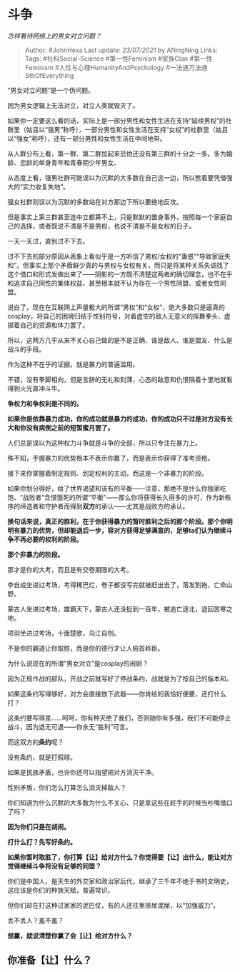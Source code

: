 # 斗争
*怎样看待网络上的男女对立问题？*

> Author: #JohnHexa
Last update: *23/07/2021* by ANingNing
Links:
Tags:  #社科Social-Science #第一性Feminism #家族Clan #第一性Feminism #人性与心理HumanityAndPsychology #一法通万法通SthOfEverything 



“男女对立问题“是一个伪问题。

因为男女逻辑上无法对立，对立人类就毁灭了。

如果你一定要这么看的话，实际上是一部分男性和女性生活在支持“延续男权”的社群里（姑且以“强男”称呼），一部分男性和女性生活在支持“女权”的社群里（姑且以“强女”称呼），还有一部分男性和女性生活在中间地带。

从人群分布上看，第一群、第二群加起来恐怕还没有第三群的十分之一多。多为婚龄、恋龄的单身青年和青春期少年男女。

从态度上看，强男社群可能误以为沉默的大多数在自己这一边，所以憋着要凭借强大的“实力收复失地”。

强女社群则误以为沉默的多数站在对方那边下所以要绝地反攻。

但是事实上第三群甚至连中立都算不上，只是默默的置身事外，按照每一个家庭自己的选择，或者既说不清是不是男权，也说不清是不是女权的日子。

一天一天过，直到过不下去。

过不下去的部分原因从表象上看似乎是一方听信了男权/女权的“蛊惑”“导致家庭失和”。但事实上那个矛盾鲜少真的与男权与女权有关，而只是将某种关系失调找了这个借口和形式发做出来了——阴影的一方既不清楚这两者的确切理念，也不在乎和追求自己同性的集体权益，甚至根本就不认为存在一个男性同盟、或者女性同盟。

说白了，现在在互联网上声量极大的所谓“男权”和“女权”，绝大多数只是逼真的cosplay，将自己的困境归结于性别符号，对着虚空的敌人无意义的挥舞拳头、虚掷着自己的资源和体力罢了。

所以，这两方几乎从来不关心自己做的是不是正确、谁是敌人、谁是盟友、什么是战斗的手段。

作为这种不在乎的证据，就是暴力的普遍滥用。

不错，没有拳脚相向，但是言辞的无礼和刻薄，心态的敌意和仇恨隔着十里地就看得到火光直冲斗牛。

**争权力和争权利是不同的。**

**如果你是依靠暴力成功，你的成功就是暴力的成功，你的成功只不过是对方没有长大和你没有病倒之前的短暂蜜月罢了。**

人们总是误以为这种权力斗争就是斗争的全部，所以只专注在暴力上。

殊不知，手握暴力的优势根本不表示你赢了，而是表示你获得了准考资格。

接下来你掌握着制定规则、划定权利的主动，而这是一个非暴力的阶段。

如果你划分得好，给了世界渴望和该有的平衡——注意，那绝不是什么你独家吃饱、“战败者”含恨饿死的所谓“平衡”——那么你将获得长久得多的许可，作为新秩序的缔造者和守护者而得到**双方**的承认——尤其是战败方的承认。

**换句话来说，真正的胜利，在于你获得暴力的暂时胜利之后的那个阶段。那个你明明有暴力的优势，但却能退后一步，容对方获得足够满意的，足够ta们认为继续斗争不再必要的权利的阶段。**

**那个非暴力的阶段。**

那才是你的大考，而且是有交卷期限的大考。

李自成坐进过考场，考得稀巴烂，卷子都没写完就被赶出去了，落发割袍，亡命山野。

蒙古人坐进过考场，雄霸天下，蒙古人还没挺到一百年，被追亡逐北，退回苦寒之地。

项羽坐进过考场，十面楚歌，乌江自刎。

不是你的霸道让你取胜，而是你的德行才让人俯首称臣。

为什么说现在的所谓“男女对立”是cosplay的闹剧？

因为正规作战的部队，开战之前就写好了停战条约，战就是为了按自己的版本和。

如果这条约写得够好，对方会直接放下武器——你肯给的我恰好便要，还打什么打？

这条约要写得差……呵呵，你有种灭绝了我们，否则随你有多强，我们不可能停止战斗，因为退无可退——你永无“胜利”可言。

而这双方的**条约**呢？

没有条约，就是打假球。

如果是民族矛盾，也许你还可以指望把对方消灭干净。

性别矛盾，你们怎么打算怎么消灭掉敌人？

你们知道为什么沉默的大多数为什么不关心、只是拿这些在趁手的时候当吵嘴借口了吗？

**因为你们只是在胡闹。**

**打什么打？先写好条约。**

  


**如果你暂时取胜了，你打算【让】给对方什么？你觉得要【让】出什么，能让对方觉得继续斗争将没有足够的同盟？**

  


你们是中国人，是天生的外交家和政治家后代，继承了三千年不绝于书的文明史，这应该是你们的种族天赋，普遍常识。

但你们却在打这种过家家的泥巴仗，有的人还往里掺尿混屎，以“加强威力”。

丢不丢人？羞不羞？

  


**想赢，就说清楚你赢了会【让】给对方什么？**

**你准备【让】什么？**
-------------



